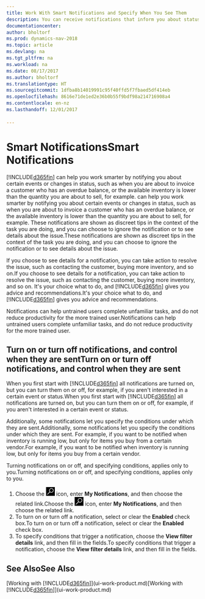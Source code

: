 ```yaml
---
title: Work With Smart Notifications and Specify When You See Them
description: You can receive notifications that inform you about status changes or events, for example, an overdue balance or low inventory.
documentationcenter: 
author: bholtorf
ms.prod: dynamics-nav-2018
ms.topic: article
ms.devlang: na
ms.tgt_pltfrm: na
ms.workload: na
ms.date: 08/17/2017
ms.author: bholtorf
ms.translationtype: HT
ms.sourcegitcommit: 1dfba8b14019991c95f40ffd5f7fbaed5df414eb
ms.openlocfilehash: 8616e71de1ed2e36b0b55f9bdf98a214716908a4
ms.contentlocale: en-nz
ms.lasthandoff: 12/01/2017

---
```

# <a name="smart-notifications"></a><span data-ttu-id="c6d96-103">Smart Notifications</span><span class="sxs-lookup"><span data-stu-id="c6d96-103">Smart Notifications</span></span>
[!INCLUDE[d365fin](includes/d365fin_md.md)]<span data-ttu-id="c6d96-104"> can help you work smarter by notifying you about certain events or changes in status, such as when you are about to invoice a customer who has an overdue balance, or the available inventory is lower than the quantity you are about to sell, for example.</span><span class="sxs-lookup"><span data-stu-id="c6d96-104"> can help you work smarter by notifying you about certain events or changes in status, such as when you are about to invoice a customer who has an overdue balance, or the available inventory is lower than the quantity you are about to sell, for example.</span></span> <span data-ttu-id="c6d96-105">These notifications are shown as discreet tips in the context of the task you are doing, and you can choose to ignore the notification or to see details about the issue.</span><span class="sxs-lookup"><span data-stu-id="c6d96-105">These notifications are shown as discreet tips in the context of the task you are doing, and you can choose to ignore the notification or to see details about the issue.</span></span>  

<span data-ttu-id="c6d96-106">If you choose to see details for a notification, you can take action to resolve the issue, such as contacting the customer, buying more inventory, and so on.</span><span class="sxs-lookup"><span data-stu-id="c6d96-106">If you choose to see details for a notification, you can take action to resolve the issue, such as contacting the customer, buying more inventory, and so on.</span></span> <span data-ttu-id="c6d96-107">It's your choice what to do, and [!INCLUDE[d365fin](includes/d365fin_md.md)] gives you advice and recommendations.</span><span class="sxs-lookup"><span data-stu-id="c6d96-107">It's your choice what to do, and [!INCLUDE[d365fin](includes/d365fin_md.md)] gives you advice and recommendations.</span></span>  

<span data-ttu-id="c6d96-108">Notifications can help untrained users complete unfamiliar tasks, and do not reduce productivity for the more trained user.</span><span class="sxs-lookup"><span data-stu-id="c6d96-108">Notifications can help untrained users complete unfamiliar tasks, and do not reduce productivity for the more trained user.</span></span>  

## <a name="turn-on-or-turn-off-notifications-and-control-when-they-are-sent"></a><span data-ttu-id="c6d96-109">Turn on or turn off notifications, and control when they are sent</span><span class="sxs-lookup"><span data-stu-id="c6d96-109">Turn on or turn off notifications, and control when they are sent</span></span>
<span data-ttu-id="c6d96-110">When you first start with [!INCLUDE[d365fin](includes/d365fin_md.md)] all notifications are turned on, but you can turn them on or off, for example, if you aren't interested in a certain event or status.</span><span class="sxs-lookup"><span data-stu-id="c6d96-110">When you first start with [!INCLUDE[d365fin](includes/d365fin_md.md)] all notifications are turned on, but you can turn them on or off, for example, if you aren't interested in a certain event or status.</span></span>  
  
<span data-ttu-id="c6d96-111">Additionally, some notifications let you specify the conditions under which they are sent.</span><span class="sxs-lookup"><span data-stu-id="c6d96-111">Additionally, some notifications let you specify the conditions under which they are sent.</span></span> <span data-ttu-id="c6d96-112">For example, if you want to be notified when inventory is running low, but only for items you buy from a certain vendor.</span><span class="sxs-lookup"><span data-stu-id="c6d96-112">For example, if you want to be notified when inventory is running low, but only for items you buy from a certain vendor.</span></span>  
  
<span data-ttu-id="c6d96-113">Turning notifications on or off, and specifying conditions, applies only to you.</span><span class="sxs-lookup"><span data-stu-id="c6d96-113">Turning notifications on or off, and specifying conditions, applies only to you.</span></span>  

1. <span data-ttu-id="c6d96-114">Choose the ![Search for Page or Report](media/ui-search/search_small.png "Search for Page or Report icon") icon, enter **My Notifications**, and then choose the related link.</span><span class="sxs-lookup"><span data-stu-id="c6d96-114">Choose the ![Search for Page or Report](media/ui-search/search_small.png "Search for Page or Report icon") icon, enter **My Notifications**, and then choose the related link.</span></span>
2. <span data-ttu-id="c6d96-115">To turn on or turn off a notification, select or clear the **Enabled** check box.</span><span class="sxs-lookup"><span data-stu-id="c6d96-115">To turn on or turn off a notification, select or clear the **Enabled** check box.</span></span>
3. <span data-ttu-id="c6d96-116">To specify conditions that trigger a notification, choose the **View filter details** link, and then fill in the fields.</span><span class="sxs-lookup"><span data-stu-id="c6d96-116">To specify conditions that trigger a notification, choose the **View filter details** link, and then fill in the fields.</span></span>  

## <a name="see-also"></a><span data-ttu-id="c6d96-117">See Also</span><span class="sxs-lookup"><span data-stu-id="c6d96-117">See Also</span></span>
<span data-ttu-id="c6d96-118">[Working with [!INCLUDE[d365fin](includes/d365fin_md.md)]](ui-work-product.md)</span><span class="sxs-lookup"><span data-stu-id="c6d96-118">[Working with [!INCLUDE[d365fin](includes/d365fin_md.md)]](ui-work-product.md)</span></span>


